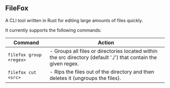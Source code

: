 ## FileFox

A CLI tool written in Rust for editing large amounts of files quickly. 

It currently supports the following commands:

| Command | Action |
|----|----|
| ```filefox group <regex>``` | - Groups all files or directories located within the src directory (default './') that contain the given regex. |
| ```filefox cut <src>``` | - Rips the files out of the directory and then deletes it (ungroups the files). |
